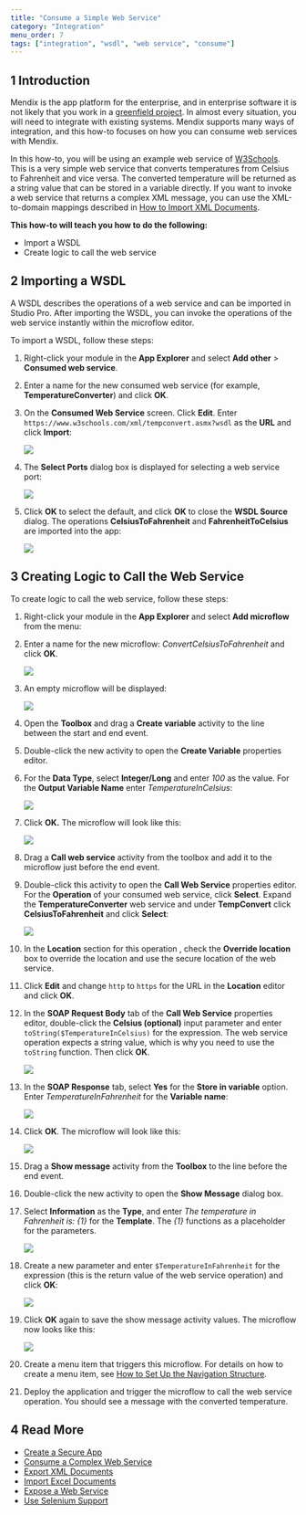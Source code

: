 ```yaml
---
title: "Consume a Simple Web Service"
category: "Integration"
menu_order: 7
tags: ["integration", "wsdl", "web service", "consume"]
---
```


## 1 Introduction

Mendix is the app platform for the enterprise, and in enterprise software it is not likely that you work in a [greenfield project](https://en.wikipedia.org/wiki/Greenfield_project). In almost every situation, you will need to integrate with existing systems. Mendix supports many ways of integration, and this how-to focuses on how you can consume web services with Mendix.

In this how-to, you will be using an example web service of [W3Schools](http://www.w3schools.com/). This is a very simple web service that converts temperatures from Celsius to Fahrenheit and vice versa. The converted temperature will be returned as a string value that can be stored in a variable directly. If you want to invoke a web service that returns a complex XML message, you can use the XML-to-domain mappings described in [How to Import XML Documents](importing-xml-documents).

**This how-to will teach you how to do the following:**

* Import a WSDL
* Create logic to call the web service

## 2 Importing a WSDL

A WSDL describes the operations of a web service and can be imported in Studio Pro. After importing the WSDL, you can invoke the operations of the web service instantly within the microflow editor.

To import a WSDL, follow these steps:

1. Right-click your module in the **App Explorer** and select **Add other** > **Consumed web service**.
2. Enter a name for the new consumed web service (for example, **TemperatureConverter**) and click **OK**.
3. On the **Consumed Web Service** screen. Click **Edit**. Enter `https://www.w3schools.com/xml/tempconvert.asmx?wsdl` as the **URL** and click **Import**:

    ![](attachments/18448738/wsdl-source.png)

4. The **Select Ports** dialog box is displayed for selecting a web service port:

    ![](attachments/18448738/18582065.png)

5. Click **OK** to select the default, and click **OK** to close the **WSDL Source** dialog. The operations **CelsiusToFahrenheit** and **FahrenheitToCelsius** are imported into the app:

    ![](attachments/18448738/18582084.png)

## 3 Creating Logic to Call the Web Service

To create logic to call the web service, follow these steps:

1.  Right-click your module in the **App Explorer** and select **Add microflow** from the menu:

2.  Enter a name for the new microflow: *ConvertCelsiusToFahrenheit* and click **OK**.

    ![](attachments/18448738/18582083.png)

3.  An empty microflow will be displayed:

    ![](attachments/18448738/18582081.png)

4.  Open the **Toolbox** and drag a **Create variable** activity to the line between the start and end event.

5. Double-click the new activity to open the **Create Variable** properties editor.

6. For the **Data Type**, select **Integer/Long** and enter *100* as the value. For the **Output Variable Name** enter *TemperatureInCelsius*:

    ![](attachments/18448738/18582080.png)

7.  Click **OK.** The microflow will look like this:

    ![](attachments/18448738/18582079.png)

8. Drag a **Call web service** activity from the toolbox and add it to the microflow just before the end event.

9. Double-click this activity to open the **Call Web Service** properties editor. For the **Operation** of your consumed web service, click **Select**. Expand the **TemperatureConverter** web service and under **TempConvert** click **CelsiusToFahrenheit** and click **Select**:

    ![](attachments/18448738/18582076.png)

10. In the **Location** section for this operation , check the **Override location** box to override the location and use the secure location of the web service.

11. Click **Edit** and change `http` to `https` for the URL in the **Location** editor and click **OK**.

12. In the **SOAP Request Body** tab of the **Call Web Service** properties editor, double-click the **Celsius (optional)** input parameter and enter `toString($TemperatureInCelsius)` for the expression. The web service operation expects a string value, which is why you need to use the `toString` function. Then click **OK**.

    ![](attachments/18448738/18582075.png)

13. In the **SOAP Response** tab, select **Yes** for the **Store in variable** option. Enter *TemperatureInFahrenheit* for the **Variable name**:

    ![](attachments/18448738/call-web-serv-SOAP-resp.png)

14. Click **OK**. The microflow will look like this:

    ![](attachments/18448738/18582073.png)

15. Drag a **Show message** activity from the **Toolbox** to the line before the end event.

16. Double-click the new activity to open the **Show Message** dialog box.

17. Select **Information** as the **Type**, and enter *The temperature in Fahrenheit is: {1}* for the **Template**. The *{1}* functions as a placeholder for the parameters.

    ![](attachments/18448738/18582071.png)

19. Create a new parameter and enter `$TemperatureInFahrenheit` for the expression (this is the return value of the web service operation) and click **OK**:

    ![](attachments/18448738/18582072.png)

20. Click **OK** again to save the show message activity values. The microflow now looks like this:

    ![](attachments/18448738/18582070.png)

21. Create a menu item that triggers this microflow. For details on how to create a menu item, see [How to Set Up the Navigation Structure](/howto/general/setting-up-the-navigation-structure).

22. Deploy the application and trigger the microflow to call the web service operation. You should see a message with the converted temperature.

## 4 Read More

* [Create a Secure App](/howto/security/create-a-secure-app)
* [Consume a Complex Web Service](consume-a-complex-web-service)
* [Export XML Documents](export-xml-documents)
* [Import Excel Documents](importing-excel-documents)
* [Expose a Web Service](expose-a-web-service)
* [Use Selenium Support](selenium-support)
